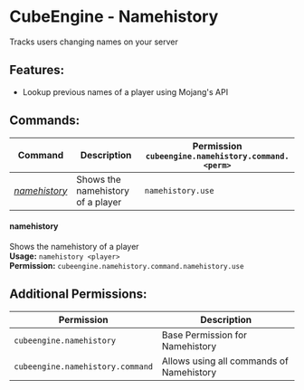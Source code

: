# CubeEngine - Namehistory
Tracks users changing names on your server

## Features:
 - Lookup previous names of a player using Mojang's API

## Commands:

| Command | Description | Permission<br>`cubeengine.namehistory.command.<perm>` |
| --- | --- | --- |
| [*namehistory*](#namehistory) | Shows the namehistory of a player | `namehistory.use` |

#### namehistory  
Shows the namehistory of a player  
**Usage:** `namehistory <player>`  
**Permission:** `cubeengine.namehistory.command.namehistory.use`  
  

## Additional Permissions:

| Permission | Description |
| --- | --- |
| `cubeengine.namehistory` | Base Permission for Namehistory |
| `cubeengine.namehistory.command` | Allows using all commands of Namehistory |
